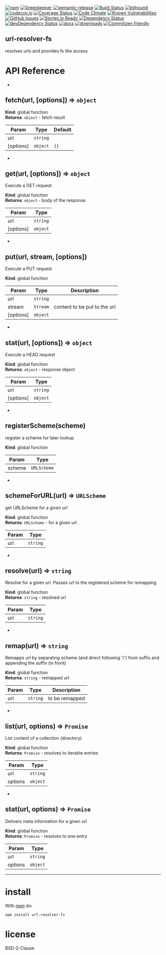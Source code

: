 [![npm](https://img.shields.io/npm/v/url-resolver-fs.svg)](https://www.npmjs.com/package/url-resolver-fs)
[![Greenkeeper](https://badges.greenkeeper.io/arlac77/url-resolver-fs)](https://greenkeeper.io/)
[![semantic-release](https://img.shields.io/badge/%20%20%F0%9F%93%A6%F0%9F%9A%80-semantic--release-e10079.svg)](https://github.com/arlac77/url-resolver-fs)
[![Build Status](https://secure.travis-ci.org/arlac77/url-resolver-fs.png)](http://travis-ci.org/arlac77/url-resolver-fs)
[![bithound](https://www.bithound.io/github/arlac77/url-resolver-fs/badges/score.svg)](https://www.bithound.io/github/arlac77/url-resolver-fs)
[![codecov.io](http://codecov.io/github/arlac77/url-resolver-fs/coverage.svg?branch=master)](http://codecov.io/github/arlac77/url-resolver-fs?branch=master)
[![Coverage Status](https://coveralls.io/repos/arlac77/url-resolver-fs/badge.svg)](https://coveralls.io/r/arlac77/url-resolver-fs)
[![Code Climate](https://codeclimate.com/github/arlac77/url-resolver-fs/badges/gpa.svg)](https://codeclimate.com/github/arlac77/url-resolver-fs)
[![Known Vulnerabilities](https://snyk.io/test/github/arlac77/url-resolver-fs/badge.svg)](https://snyk.io/test/github/arlac77/url-resolver-fs)
[![GitHub Issues](https://img.shields.io/github/issues/arlac77/url-resolver-fs.svg?style=flat-square)](https://github.com/arlac77/url-resolver-fs/issues)
[![Stories in Ready](https://badge.waffle.io/arlac77/url-resolver-fs.svg?label=ready&title=Ready)](http://waffle.io/arlac77/url-resolver-fs)
[![Dependency Status](https://david-dm.org/arlac77/url-resolver-fs.svg)](https://david-dm.org/arlac77/url-resolver-fs)
[![devDependency Status](https://david-dm.org/arlac77/url-resolver-fs/dev-status.svg)](https://david-dm.org/arlac77/url-resolver-fs#info=devDependencies)
[![docs](http://inch-ci.org/github/arlac77/url-resolver-fs.svg?branch=master)](http://inch-ci.org/github/arlac77/url-resolver-fs)
[![downloads](http://img.shields.io/npm/dm/url-resolver-fs.svg?style=flat-square)](https://npmjs.org/package/url-resolver-fs)
[![Commitizen friendly](https://img.shields.io/badge/commitizen-friendly-brightgreen.svg)](http://commitizen.github.io/cz-cli/)

url-resolver-fs
-------------------
resolves urls and provides fs like access

# API Reference

* <a name="fetch"></a>

## fetch(url, [options]) ⇒ <code>object</code>
**Kind**: global function  
**Returns**: <code>object</code> - fetch result  

| Param | Type | Default |
| --- | --- | --- |
| url | <code>string</code> |  | 
| [options] | <code>object</code> | <code>{}</code> | 


* <a name="get"></a>

## get(url, [options]) ⇒ <code>object</code>
Execute a GET request

**Kind**: global function  
**Returns**: <code>object</code> - body of the response  

| Param | Type |
| --- | --- |
| url | <code>string</code> | 
| [options] | <code>object</code> | 


* <a name="put"></a>

## put(url, stream, [options])
Execute a PUT request

**Kind**: global function  

| Param | Type | Description |
| --- | --- | --- |
| url | <code>string</code> |  |
| stream | <code>Stream</code> | content to be put to the url |
| [options] | <code>object</code> |  |


* <a name="stat"></a>

## stat(url, [options]) ⇒ <code>object</code>
Execute a HEAD request

**Kind**: global function  
**Returns**: <code>object</code> - response object  

| Param | Type |
| --- | --- |
| url | <code>string</code> | 
| [options] | <code>object</code> | 


* <a name="registerScheme"></a>

## registerScheme(scheme)
register a scheme for later lookup

**Kind**: global function  

| Param | Type |
| --- | --- |
| scheme | <code>URLScheme</code> | 


* <a name="schemeForURL"></a>

## schemeForURL(url) ⇒ <code>URLScheme</code>
get URLScheme for a given url

**Kind**: global function  
**Returns**: <code>URLScheme</code> - for a given url  

| Param | Type |
| --- | --- |
| url | <code>string</code> | 


* <a name="resolve"></a>

## resolve(url) ⇒ <code>string</code>
Resolve for a given url.
Passes url to the registered scheme for remapping

**Kind**: global function  
**Returns**: <code>string</code> - resolved url  

| Param | Type |
| --- | --- |
| url | <code>string</code> | 


* <a name="remap"></a>

## remap(url) ⇒ <code>string</code>
Remapps url by separating scheme (and direct following '/') from suffix
and appending the suffix (in front)

**Kind**: global function  
**Returns**: <code>string</code> - remapped url  

| Param | Type | Description |
| --- | --- | --- |
| url | <code>string</code> | to be remapped |


* <a name="list"></a>

## list(url, options) ⇒ <code>Promise</code>
List content of a collection (directory)

**Kind**: global function  
**Returns**: <code>Promise</code> - resolves to iterable entries  

| Param | Type |
| --- | --- |
| url | <code>string</code> | 
| options | <code>object</code> | 


* <a name="stat"></a>

## stat(url, options) ⇒ <code>Promise</code>
Delivers meta information for a given url

**Kind**: global function  
**Returns**: <code>Promise</code> - resolves to one entry  

| Param | Type |
| --- | --- |
| url | <code>string</code> | 
| options | <code>object</code> | 


* * *

# install

With [npm](http://npmjs.org) do:

```shell
npm install url-resolver-fs
```

license
=======

BSD-2-Clause
